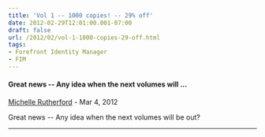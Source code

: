 ```yaml
---
title: 'Vol 1 -- 1000 copies! -- 29% off'
date: 2012-02-29T12:01:00.001-07:00
draft: false
url: /2012/02/vol-1-1000-copies-29-off.html
tags: 
- Forefront Identity Manager
- FIM
---
```


#### Great news -- Any idea when the next volumes will ...
[Michelle Rutherford](https://www.blogger.com/profile/00743973039013866644 "noreply@blogger.com") - <time datetime="2012-03-01T03:25:57.547-07:00">Mar 4, 2012</time>

Great news -- Any idea when the next volumes will be out?
<hr />
